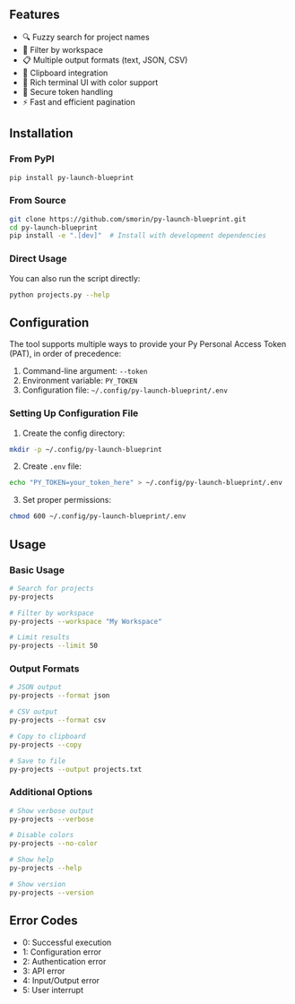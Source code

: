 <!--
Copyright (c) 2025, Steve Morin

Permission is hereby granted, free of charge, to any person obtaining a copy of this software and associated documentation files (the "Software"), to deal in the Software without restriction, including without limitation the rights to use, copy, modify, merge, publish, distribute, sublicense, and/or sell copies of the Software, and to permit persons to whom the Software is furnished to do so, subject to the following conditions:

The above copyright notice and this permission notice shall be included in all copies or substantial portions of the Software.

THE SOFTWARE IS PROVIDED "AS IS", WITHOUT WARRANTY OF ANY KIND, EXPRESS OR IMPLIED, INCLUDING BUT NOT LIMITED TO THE WARRANTIES OF MERCHANTABILITY, FITNESS FOR A PARTICULAR PURPOSE AND NONINFRINGEMENT. IN NO EVENT SHALL THE AUTHORS OR COPYRIGHT HOLDERS BE LIABLE FOR ANY CLAIM, DAMAGES OR OTHER LIABILITY, WHETHER IN AN ACTION OF CONTRACT, TORT OR OTHERWISE, ARISING FROM, OUT OF OR IN CONNECTION WITH THE SOFTWARE OR THE USE OR OTHER DEALINGS IN THE SOFTWARE.
-->
## Features

- 🔍 Fuzzy search for project names
- 🏢 Filter by workspace
- 📋 Multiple output formats (text, JSON, CSV)
- 📎 Clipboard integration
- 🎨 Rich terminal UI with color support
- 🔐 Secure token handling
- ⚡ Fast and efficient pagination

## Installation

### From PyPI

```bash
pip install py-launch-blueprint
```

### From Source

```bash
git clone https://github.com/smorin/py-launch-blueprint.git
cd py-launch-blueprint
pip install -e ".[dev]"  # Install with development dependencies
```

### Direct Usage

You can also run the script directly:

```bash
python projects.py --help
```

## Configuration

The tool supports multiple ways to provide your Py Personal Access Token (PAT), in order of precedence:

1. Command-line argument: `--token`
2. Environment variable: `PY_TOKEN`
3. Configuration file: `~/.config/py-launch-blueprint/.env`

### Setting Up Configuration File

1. Create the config directory:
```bash
mkdir -p ~/.config/py-launch-blueprint
```

2. Create `.env` file:
```bash
echo "PY_TOKEN=your_token_here" > ~/.config/py-launch-blueprint/.env
```

3. Set proper permissions:
```bash
chmod 600 ~/.config/py-launch-blueprint/.env
```

## Usage

### Basic Usage

```bash
# Search for projects
py-projects

# Filter by workspace
py-projects --workspace "My Workspace"

# Limit results
py-projects --limit 50
```

### Output Formats

```bash
# JSON output
py-projects --format json

# CSV output
py-projects --format csv

# Copy to clipboard
py-projects --copy

# Save to file
py-projects --output projects.txt
```

### Additional Options

```bash
# Show verbose output
py-projects --verbose

# Disable colors
py-projects --no-color

# Show help
py-projects --help

# Show version
py-projects --version
```

## Error Codes

- 0: Successful execution
- 1: Configuration error
- 2: Authentication error
- 3: API error
- 4: Input/Output error
- 5: User interrupt
